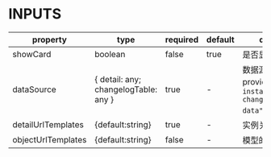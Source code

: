[//]: # "business-bricks/cmdb-instances/instance-change-history.ts"

# INPUTS

| property           | type                                 | required | default | description                                                                       |
| ------------------ | ------------------------------------ | -------- | ------- | --------------------------------------------------------------------------------- |
| showCard           | boolean                              | false    | true    | 是否显示 card 边框                                                                |
| dataSource         | { detail: any; changelogTable: any } | true     | -       | 数据源，配合 provider 构件`"cmdb-instances.instance-change-history-data"`一起使用 |
| detailUrlTemplates | {default:string}                     | true     | -       | 实例关系的链接                                                                    |
| objectUrlTemplates | {default:string}                     | false    | -       | 模型的链接                                                                        |

